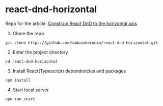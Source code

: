 # react-dnd-horizontal

Repo for the article: [Constrain React DnD to the horizontal axis](https://toluwaniadewale.com/blog/constrain-react-dnd-to-the-horizontal-axis)

1. Clone the repo

```
git clone https://github.com/badasukerubin/react-dnd-horizontal.git
```

2. Enter the project directory

```
cd react-dnd-horizontal
```

3. Install React(Typescript) dependencies and packages

```
npm install
```

4. Start local server

```
npm run start
```
